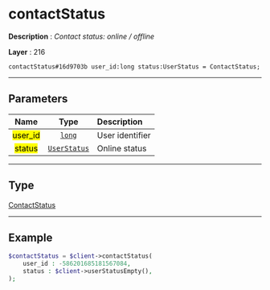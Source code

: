 # contactStatus

**Description** : *Contact status: online / offline*

**Layer** : 216

```tl
contactStatus#16d9703b user_id:long status:UserStatus = ContactStatus;
```

---

## Parameters

| Name | Type | Description |
| :---: | :---: | :--- |
| <mark>user_id</mark> | [`long`](type/long) | User identifier |
| <mark>status</mark> | [`UserStatus`](type/UserStatus) | Online status |

---

## Type

[ContactStatus](type/ContactStatus)

---

## Example

```php
$contactStatus = $client->contactStatus(
	user_id : -586201685181567084,
	status : $client->userStatusEmpty(),
);
```